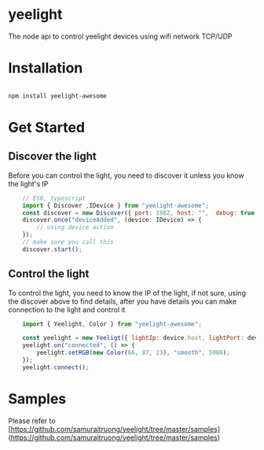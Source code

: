 # yeelight
The node api to control yeelight devices using wifi network TCP/UDP
# Installation
```bash 

npm install yeelight-awesome

```

# Get Started
## Discover the light
Before you can control the light, you need to discover it unless you know the light's IP
```js
    // ES6, typescript
    import { Discover ,IDevice } from "yeelight-awesome";
    const discover = new Discover({ port: 1982, host: "",  debug: true }, logger);
    discover.once("deviceAdded", (device: IDevice) => {
        // using device action
    });
    // make sure you call this
    discover.start();

```
## Control the light
To control the light, you need to know the IP of the light, if not sure, using the discover above to find details, after you have details you can make connection to the light and control it

```js
    import { Yeelight, Color } from "yeelight-awesome";

    const yeelight = new Yeeligt({ lightIp: device.host, lightPort: device.port });
    yeelight.on("connected", () => {
        yeelight.setRGB(new Color(66, 87, 23), "smooth", 5000);
    });
    yeelight.connect();

```

# Samples
Please refer to [https://github.com/samuraitruong/yeelight/tree/master/samples] (https://github.com/samuraitruong/yeelight/tree/master/samples)
